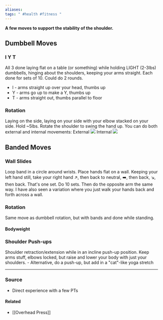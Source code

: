 ```yaml
---
aliases: 
tags: " #health #fitness "
---
```

**A few moves to support the stability of the shoulder.**
## Dumbbell Moves
### I Y T
All 3 done laying flat on a table (or something) while holding LIGHT (2-3lbs) dumbbells, hinging about the shoulders, keeping your arms straight. Each done for sets of 10. Could do 2 rounds.
- I - arms straight up over your head, thumbs up
- Y - arms go up to make a Y, thumbs up
- T - arms straight out, thumbs parallel to floor

### Rotation
Laying on the side, laying on your side with your elbow stacked on your side. Hold ~5lbs. Rotate the shoulder to swing the hand up. You can do both external and internal movements:
External
![](https://orthoinfo.aaos.org/globalassets/figures/a00663f17.jpg)
Internal
![](https://orthoinfo.aaos.org/globalassets/figures/a00663f18.jpg)
## Banded Moves
### Wall Slides
Loop band in a circle around wrists. Place hands flat on a wall. Keeping your left hand still, take your right hand ↗️, then back to neutral, ➡️, then back, ↘️, then back. That's one set. Do 10 sets. Then do the opposite arm the same way.
I have also seen a variation where you just walk your hands back and forth across a wall.
### Rotation
Same move as dumbbell rotation, but with bands and done while standing. 

#### Bodyweight
### Shoulder Push-ups
Shoulder retraction/extension while in an incline push-up position. Keep arms stuff, elbows locked, but raise and lower your body with just your shoulders.
	- Alternative, do a push-up, but add in a "cat"-like yoga stretch

---
### Source
- Direct experience with a few PTs 

#### Related
- [[Overhead Press]]